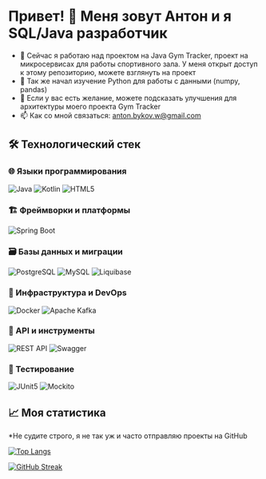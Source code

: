 # Привет! 👋 Меня зовут Антон и я SQL/Java разработчик

<!--
**Soluckyo/Soluckyo** is a ✨ _special_ ✨ repository because its `README.md` (this file) appears on your GitHub profile.
Here are some ideas to get you started:

- 🔭 I’m currently working on ...
- 🌱 I’m currently learning ...
- 👯 I’m looking to collaborate on ...
- 🤔 I’m looking for help with ...
- 💬 Ask me about ...
- 📫 How to reach me: ...
- 😄 Pronouns: ...
- ⚡ Fun fact: ...
-->

- 🔭 Сейчас я работаю над проектом на Java Gym Tracker, проект на микросервисах для работы спортивного зала. У меня открыт доступ к этому репозиторию, можете взглянуть на проект
- 🌱 Так же начал изучение Python для работы с данными (numpy, pandas)
- 🤔 Если у вас есть желание, можете подсказать улучшения для архитектуры моего проекта Gym Tracker
- 📫 Как со мной связаться: anton.bykov.w@gmail.com


## 🛠️ Технологический стек

### 🌐 Языки программирования
![Java](https://img.shields.io/badge/Java-ED8B00?style=for-the-badge&logo=openjdk&logoColor=white)
![Kotlin](https://img.shields.io/badge/Kotlin-7F52FF?style=for-the-badge&logo=kotlin&logoColor=white)
![HTML5](https://img.shields.io/badge/HTML5-E34F26?style=for-the-badge&logo=html5&logoColor=white)

### 🏗️ Фреймворки и платформы
![Spring Boot](https://img.shields.io/badge/Spring_Boot-6DB33F?style=for-the-badge&logo=spring-boot&logoColor=white)

### 🗃️ Базы данных и миграции
![PostgreSQL](https://img.shields.io/badge/PostgreSQL-4169E1?style=for-the-badge&logo=postgresql&logoColor=white)
![MySQL](https://img.shields.io/badge/MySQL-4479A1?style=for-the-badge&logo=mysql&logoColor=white)
![Liquibase](https://img.shields.io/badge/Liquibase-2962FF?style=for-the-badge&logo=liquibase&logoColor=white)

### 🚀 Инфраструктура и DevOps
![Docker](https://img.shields.io/badge/Docker-2496ED?style=for-the-badge&logo=docker&logoColor=white)
![Apache Kafka](https://img.shields.io/badge/Kafka-231F20?style=for-the-badge&logo=apache-kafka&logoColor=white)

### 🔄 API и инструменты
![REST API](https://img.shields.io/badge/REST_API-FF6C37?style=for-the-badge&logo=rest&logoColor=white)
![Swagger](https://img.shields.io/badge/Swagger-85EA2D?style=for-the-badge&logo=swagger&logoColor=black)

### 🧪 Тестирование
![JUnit5](https://img.shields.io/badge/JUnit5-25A162?style=for-the-badge&logo=junit5&logoColor=white)
![Mockito](https://img.shields.io/badge/Mockito-78A641?style=for-the-badge&logo=mockito&logoColor=white)

## 📈 Моя статистика
*Не судите строго, я не так уж и часто отправляю проекты на GitHub

<!--[![Anurag's GitHub stats](https://github-readme-stats.vercel.app/api?username=Soluckyo&show_icons=true&theme=radical)](https://github.com/anuraghazra/github-readme-stats)-->

[![Top Langs](https://github-readme-stats.vercel.app/api/top-langs/?username=Soluckyo&layout=compact)](https://github.com/anuraghazra/github-readme-stats)

[![GitHub Streak](https://streak-stats.demolab.com?user=Soluckyo)](https://git.io/streak-stats)

<!--[![LeetCode Stats](https://leetcard.jacoblin.cool/Soluckyo?theme=dark&font=baloo)](https://leetcode.com/Soluckyo/)-->

<!--[![Activity Graph](https://github-readme-activity-graph.vercel.app/graph?username=Soluckyo&theme=github)](https://github.com/ashutosh00710/github-readme-activity-graph)-->
